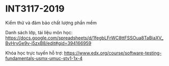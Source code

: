 # INT3117-2019
Kiểm thử và đảm bảo chất lượng phần mềm

Danh sách lớp, tài liệu môn học:
https://docs.google.com/spreadsheets/d/1fegbLFrWC8ttFSSOua8TaBiaXV_BvHryGe9v-j5zxB8/edit#gid=394166959

Khóa học trực tuyến hỗ trợ:
https://www.edx.org/course/software-testing-fundamentals-usmx-umuc-stv1-1x-4 
